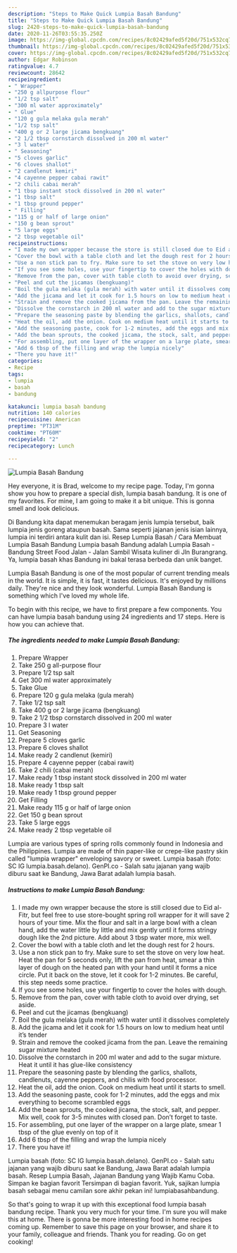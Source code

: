 ```yaml
---
description: "Steps to Make Quick Lumpia Basah Bandung"
title: "Steps to Make Quick Lumpia Basah Bandung"
slug: 2420-steps-to-make-quick-lumpia-basah-bandung
date: 2020-11-26T03:55:35.250Z
image: https://img-global.cpcdn.com/recipes/8c02429afed5f20d/751x532cq70/lumpia-basah-bandung-recipe-main-photo.jpg
thumbnail: https://img-global.cpcdn.com/recipes/8c02429afed5f20d/751x532cq70/lumpia-basah-bandung-recipe-main-photo.jpg
cover: https://img-global.cpcdn.com/recipes/8c02429afed5f20d/751x532cq70/lumpia-basah-bandung-recipe-main-photo.jpg
author: Edgar Robinson
ratingvalue: 4.7
reviewcount: 28642
recipeingredient:
- " Wrapper"
- "250 g allpurpose flour"
- "1/2 tsp salt"
- "300 ml water approximately"
- " Glue"
- "120 g gula melaka gula merah"
- "1/2 tsp salt"
- "400 g or 2 large jicama bengkuang"
- "2 1/2 tbsp cornstarch dissolved in 200 ml water"
- "3 l water"
- " Seasoning"
- "5 cloves garlic"
- "6 cloves shallot"
- "2 candlenut kemiri"
- "4 cayenne pepper cabai rawit"
- "2 chili cabai merah"
- "1 tbsp instant stock dissolved in 200 ml water"
- "1 tbsp salt"
- "1 tbsp ground pepper"
- " Filling"
- "115 g or half of large onion"
- "150 g bean sprout"
- "5 large eggs"
- "2 tbsp vegetable oil"
recipeinstructions:
- "I made my own wrapper because the store is still closed due to Eid al-Fitr, but feel free to use store-bought spring roll wrapper for it will save 2 hours of your time. Mix the flour and salt in a large bowl with a clean hand, add the water little by little and mix gently until it forms stringy dough like the 2nd picture. Add about 3 tbsp water more, mix well."
- "Cover the bowl with a table cloth and let the dough rest for 2 hours."
- "Use a non stick pan to fry. Make sure to set the stove on very low heat. Heat the pan for 5 seconds only, lift the pan from heat, smear a thin layer of dough on the heated pan with your hand until it forms a nice circle. Put it back on the stove, let it cook for 1-2 minutes. Be careful, this step needs some practice."
- "If you see some holes, use your fingertip to cover the holes with dough."
- "Remove from the pan, cover with table cloth to avoid over drying, set aside."
- "Peel and cut the jicamas (bengkuang)"
- "Boil the gula melaka (gula merah) with water until it dissolves completely"
- "Add the jicama and let it cook for 1.5 hours on low to medium heat until it’s tender"
- "Strain and remove the cooked jicama from the pan. Leave the remaining sugar mixture heated"
- "Dissolve the cornstarch in 200 ml water and add to the sugar mixture. Heat it until it has glue-like consistency"
- "Prepare the seasoning paste by blending the garlics, shallots, candlenuts, cayenne peppers, and chilis with food processor."
- "Heat the oil, add the onion. Cook on medium heat until it starts to smell."
- "Add the seasoning paste, cook for 1-2 minutes, add the eggs and mix everything to become scrambled eggs"
- "Add the bean sprouts, the cooked jicama, the stock, salt, and pepper. Mix well, cook for 3-5 minutes with closed pan. Don’t forget to taste."
- "For assembling, put one layer of the wrapper on a large plate, smear 1 tbsp of the glue evenly on top of it"
- "Add 6 tbsp of the filling and wrap the lumpia nicely"
- "There you have it!"
categories:
- Recipe
tags:
- lumpia
- basah
- bandung

katakunci: lumpia basah bandung 
nutrition: 140 calories
recipecuisine: American
preptime: "PT31M"
cooktime: "PT60M"
recipeyield: "2"
recipecategory: Lunch

---
```



![Lumpia Basah Bandung](https://img-global.cpcdn.com/recipes/8c02429afed5f20d/751x532cq70/lumpia-basah-bandung-recipe-main-photo.jpg)

Hey everyone, it is Brad, welcome to my recipe page. Today, I'm gonna show you how to prepare a special dish, lumpia basah bandung. It is one of my favorites. For mine, I am going to make it a bit unique. This is gonna smell and look delicious.

Di Bandung kita dapat menemukan beragam jenis lumpia tersebut, baik lumpia jenis goreng ataupun basah. Sama seperti jajanan jenis isian lainnya, lumpia ini terdiri antara kulit dan isi. Resep Lumpia Basah / Cara Membuat Lumpia Basah Bandung Lumpia basah Bandung adalah Lumpia Basah - Bandung Street Food Jalan - Jalan Sambil Wisata kuliner di Jln Burangrang. Ya, lumpia basah khas Bandung ini bakal terasa berbeda dan unik banget.

Lumpia Basah Bandung is one of the most popular of current trending meals in the world. It is simple, it is fast, it tastes delicious. It's enjoyed by millions daily. They're nice and they look wonderful. Lumpia Basah Bandung is something which I've loved my whole life.


To begin with this recipe, we have to first prepare a few components. You can have lumpia basah bandung using 24 ingredients and 17 steps. Here is how you can achieve that.

<!--inarticleads1-->

##### The ingredients needed to make Lumpia Basah Bandung:

1. Prepare  Wrapper
1. Take 250 g all-purpose flour
1. Prepare 1/2 tsp salt
1. Get 300 ml water approximately
1. Take  Glue
1. Prepare 120 g gula melaka (gula merah)
1. Take 1/2 tsp salt
1. Take 400 g or 2 large jicama (bengkuang)
1. Take 2 1/2 tbsp cornstarch dissolved in 200 ml water
1. Prepare 3 l water
1. Get  Seasoning
1. Prepare 5 cloves garlic
1. Prepare 6 cloves shallot
1. Make ready 2 candlenut (kemiri)
1. Prepare 4 cayenne pepper (cabai rawit)
1. Take 2 chili (cabai merah)
1. Make ready 1 tbsp instant stock dissolved in 200 ml water
1. Make ready 1 tbsp salt
1. Make ready 1 tbsp ground pepper
1. Get  Filling
1. Make ready 115 g or half of large onion
1. Get 150 g bean sprout
1. Take 5 large eggs
1. Make ready 2 tbsp vegetable oil


Lumpia are various types of spring rolls commonly found in Indonesia and the Philippines. Lumpia are made of thin paper-like or crepe-like pastry skin called &#34;lumpia wrapper&#34; enveloping savory or sweet. Lumpia basah (foto: SC IG lumpia.basah.delano). GenPI.co - Salah satu jajanan yang wajib diburu saat ke Bandung, Jawa Barat adalah lumpia basah. 

<!--inarticleads2-->

##### Instructions to make Lumpia Basah Bandung:

1. I made my own wrapper because the store is still closed due to Eid al-Fitr, but feel free to use store-bought spring roll wrapper for it will save 2 hours of your time. Mix the flour and salt in a large bowl with a clean hand, add the water little by little and mix gently until it forms stringy dough like the 2nd picture. Add about 3 tbsp water more, mix well.
1. Cover the bowl with a table cloth and let the dough rest for 2 hours.
1. Use a non stick pan to fry. Make sure to set the stove on very low heat. Heat the pan for 5 seconds only, lift the pan from heat, smear a thin layer of dough on the heated pan with your hand until it forms a nice circle. Put it back on the stove, let it cook for 1-2 minutes. Be careful, this step needs some practice.
1. If you see some holes, use your fingertip to cover the holes with dough.
1. Remove from the pan, cover with table cloth to avoid over drying, set aside.
1. Peel and cut the jicamas (bengkuang)
1. Boil the gula melaka (gula merah) with water until it dissolves completely
1. Add the jicama and let it cook for 1.5 hours on low to medium heat until it’s tender
1. Strain and remove the cooked jicama from the pan. Leave the remaining sugar mixture heated
1. Dissolve the cornstarch in 200 ml water and add to the sugar mixture. Heat it until it has glue-like consistency
1. Prepare the seasoning paste by blending the garlics, shallots, candlenuts, cayenne peppers, and chilis with food processor.
1. Heat the oil, add the onion. Cook on medium heat until it starts to smell.
1. Add the seasoning paste, cook for 1-2 minutes, add the eggs and mix everything to become scrambled eggs
1. Add the bean sprouts, the cooked jicama, the stock, salt, and pepper. Mix well, cook for 3-5 minutes with closed pan. Don’t forget to taste.
1. For assembling, put one layer of the wrapper on a large plate, smear 1 tbsp of the glue evenly on top of it
1. Add 6 tbsp of the filling and wrap the lumpia nicely
1. There you have it!


Lumpia basah (foto: SC IG lumpia.basah.delano). GenPI.co - Salah satu jajanan yang wajib diburu saat ke Bandung, Jawa Barat adalah lumpia basah. Resep Lumpia Basah, Jajanan Bandung yang Wajib Kamu Coba. Simpan ke bagian favorit Tersimpan di bagian favorit. Yuk, sajikan lumpia basah sebagai menu camilan sore akhir pekan ini! lumpiabasahbandung. 

So that's going to wrap it up with this exceptional food lumpia basah bandung recipe. Thank you very much for your time. I'm sure you will make this at home. There is gonna be more interesting food in home recipes coming up. Remember to save this page on your browser, and share it to your family, colleague and friends. Thank you for reading. Go on get cooking!
